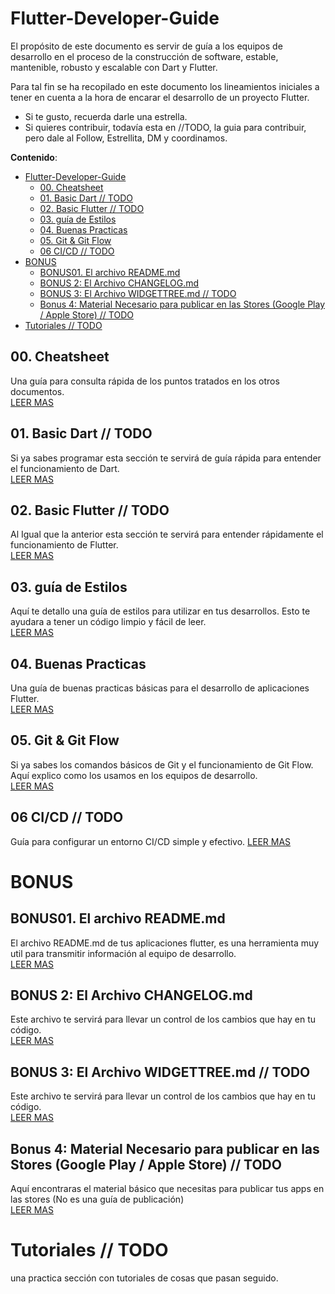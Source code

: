 # Flutter-Developer-Guide

El propósito de este documento es servir de guía a los equipos de desarrollo en el proceso de la construcción de software, estable, mantenible, robusto y escalable con Dart y Flutter.

Para tal fin se ha recopilado en este documento los lineamientos iniciales a tener en cuenta a la hora de encarar el desarrollo de un proyecto Flutter. 

  - Si te gusto, recuerda darle una estrella. 
  - Si quieres contribuir, todavía esta en //TODO, la guia para contribuir, pero dale al Follow, Estrellita, DM y coordinamos. 

**Contenido**: 

- [Flutter-Developer-Guide](#flutter-developer-guide)
  - [00. Cheatsheet](#00-cheatsheet)
  - [01. Basic Dart // TODO](#01-basic-dart--todo)
  - [02. Basic Flutter // TODO](#02-basic-flutter--todo)
  - [03. guía de Estilos](#03-guía-de-estilos)
  - [04. Buenas Practicas](#04-buenas-practicas)
  - [05. Git & Git Flow](#05-git--git-flow)
  - [06 CI/CD // TODO](#06-cicd--todo)
- [BONUS](#bonus)
  - [BONUS01. El archivo README.md](#bonus01-el-archivo-readmemd)
  - [BONUS 2: El Archivo CHANGELOG.md](#bonus-2-el-archivo-changelogmd)
  - [BONUS 3: El Archivo WIDGETTREE.md  // TODO](#bonus-3-el-archivo-widgettreemd---todo)
  - [Bonus 4: Material Necesario para publicar en las Stores (Google Play / Apple Store) // TODO](#bonus-4-material-necesario-para-publicar-en-las-stores-google-play--apple-store--todo)
- [Tutoriales // TODO](#tutoriales--todo)


## 00. Cheatsheet
Una guía para consulta rápida de los puntos tratados en los otros documentos.  
[LEER MAS](es/guia/00_cheatsheet.md)

## 01. Basic Dart // TODO
Si ya sabes programar esta sección te servirá de guía rápida para entender el funcionamiento de Dart.  
[LEER MAS](es/guia/01_dart_basico.md)

## 02. Basic Flutter // TODO
Al Igual que la anterior esta sección te servirá para entender rápidamente el funcionamiento de Flutter.  
[LEER MAS](es/guia/02_flutter_basico.md)

## 03. guía de Estilos
Aquí te detallo una guía de estilos para utilizar en tus desarrollos. Esto te ayudara a tener un código limpio y fácil de  leer.  
[LEER MAS](es/guia/03_guia_de_estilos.md)

## 04. Buenas Practicas
Una guía de buenas practicas básicas para el desarrollo de aplicaciones Flutter.   
[LEER MAS](es/guia/04_buenas_practicas.md)

## 05. Git & Git Flow
Si ya sabes los comandos básicos de Git y el funcionamiento de Git Flow. 
Aquí explico como los usamos en los equipos de desarrollo.  
[LEER MAS](es/guia/05_git_git_flow.md)

## 06 CI/CD // TODO
Guía para configurar un entorno CI/CD simple y efectivo. 
[LEER MAS](es/guia/06_ci_cd.md)
# BONUS

## BONUS01. El archivo README.md 
El archivo README.md de tus aplicaciones flutter, es una herramienta muy util para transmitir información al equipo de desarrollo.   
[LEER MAS](es/bonus/01_archivo_readme.md)

## BONUS 2: El Archivo CHANGELOG.md 
Este archivo te servirá para llevar un control de los cambios que hay en tu código.    
[LEER MAS](es/bonus/02_archivo_changelog.md)

## BONUS 3: El Archivo WIDGETTREE.md  // TODO
Este archivo te servirá para llevar un control de los cambios que hay en tu código.    
[LEER MAS ](es/bonus/03_archivo%20widgettree.md)

## Bonus 4: Material Necesario para publicar en las Stores (Google Play / Apple Store) // TODO
Aquí encontraras el material básico que necesitas para publicar tus apps en las stores (No es una guía de publicación)   
[LEER MAS](es/bonus/04_materiales_stores.md)

# Tutoriales // TODO
una practica sección con tutoriales de cosas que pasan seguido.  






